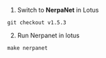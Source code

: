 1. Switch to **NerpaNet** in Lotus

`git checkout v1.5.3`

2. Run Nerpanet in lotus

`make nerpanet`